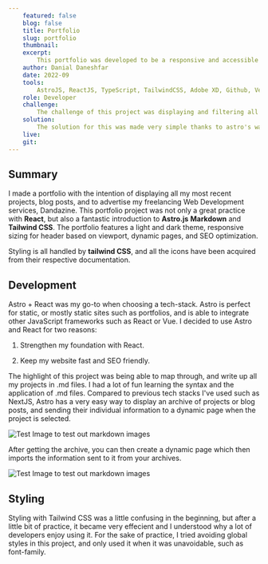 ```yaml
---
    featured: false
    blog: false
    title: Portfolio
    slug: portfolio
    thumbnail:
    excerpt: 
        This portfolio was developed to be a responsive and accessible website following a mobile-first approach in design. Displays all recent projects, and all blog posts. It also has a functional light-dark theme switch.
    author: Danial Daneshfar
    date: 2022-09
    tools: 
        AstroJS, ReactJS, TypeScript, TailwindCSS, Adobe XD, Github, Vercel
    role: Developer
    challenge: 
        The challenge of this project was displaying and filtering all projects and displaying them onto one dynamic page as opposed to making a separate page for each project.
    solution:
        The solution for this was made very simple thanks to astro's way of exporting and importing .md/.mdx files. After importing all the information from the .md files, I was able to filter out specific projects or blog posts using the markdown's front matter tags.
    live: 
    git:
---
```


## Summary

I made a portfolio with the intention of displaying all my most recent projects, blog posts, and to advertise my freelancing Web Development services, Dandazine. This portfolio project was not only a great practice with **React**, but also a fantastic introduction to **Astro.js** **Markdown** and **Tailwind CSS**. The portfolio features a light and dark theme, responsive sizing for header based on viewport, dynamic pages, and SEO optimization.

Styling is all handled by **tailwind CSS**, and all the icons have been acquired from their respective documentation.

## Development

Astro + React was my go-to when choosing a tech-stack. Astro is perfect for static, or mostly static sites such as portfolios, and is able to integrate other JavaScript frameworks such as React or Vue. I decided to use Astro and React for two reasons:

1. Strengthen my foundation with React.

2. Keep my website fast and SEO friendly.

The highlight of this project was being able to map through, and write up all my projects in .md files. I had a lot of fun learning the syntax and the application of .md files. Compared to previous tech stacks I've used such as NextJS, Astro has a very easy way to display an archive of projects or blog posts, and sending their individual information to a dynamic page when the project is selected.

![Test Image to test out markdown images](/test.png "test")

After getting the archive, you can then create a dynamic page which then imports the information sent to it from your archives.

![Test Image to test out markdown images](/test.png "test")

## Styling

Styling with Tailwind CSS was a little confusing in the beginning, but after a little bit of practice, it became very effecient and I understood why a lot of developers enjoy using it. For the sake of practice, I tried avoiding global styles in this project, and only used it when it was unavoidable, such as font-family.

